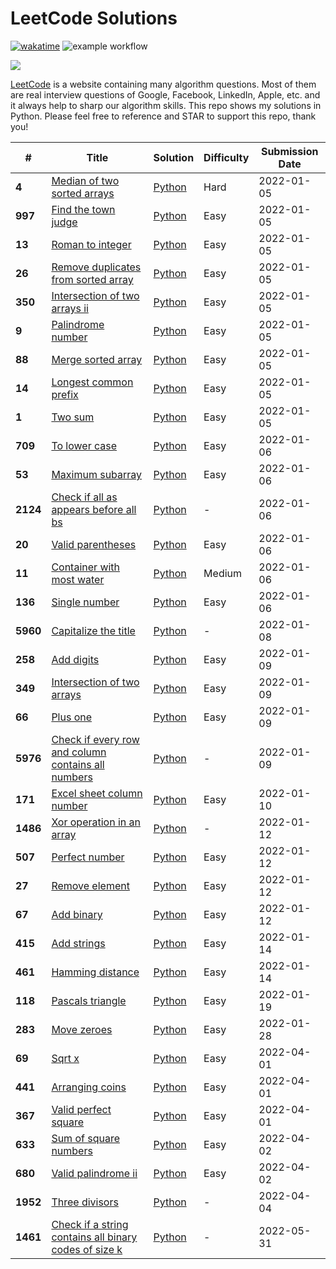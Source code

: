 # LeetCode Solutions

[![wakatime](https://wakatime.com/badge/github/Mo-Shakib/LeetCode.svg)](https://wakatime.com/badge/github/Mo-Shakib/LeetCode) ![example workflow](https://github.com/Mo-Shakib/LeetCode/actions/workflows/Readme-automation.yml/badge.svg)

<a href="https://leetcode.com/Mo-Shakib"><img src="https://leetcode.card.workers.dev/Mo-Shakib?theme=dark&font=baloo&extension=null&border=0.2"></a>


[LeetCode](https://leetcode.com/) is a website containing many algorithm questions. Most of them are real interview questions of Google, Facebook, LinkedIn, Apple, etc. and it always help to sharp our algorithm skills. This repo shows my solutions in Python. Please feel free to reference and STAR to support this repo, thank you!


|   #   |  Title | Solution | Difficulty | Submission Date |
| ----- |  ----- | -------- | ---------- | --------------- |
| **4** | [Median of two sorted arrays](https://leetcode.com/problems/median-of-two-sorted-arrays) | [Python](Python/4.median-of-two-sorted-arrays.py) | Hard| 2022-01-05 |
| **997** | [Find the town judge](https://leetcode.com/problems/find-the-town-judge) | [Python](Python/997.find-the-town-judge.py) | Easy| 2022-01-05 |
| **13** | [Roman to integer](https://leetcode.com/problems/roman-to-integer) | [Python](Python/13.roman-to-integer.py) | Easy| 2022-01-05 |
| **26** | [Remove duplicates from sorted array](https://leetcode.com/problems/remove-duplicates-from-sorted-array) | [Python](Python/26.remove-duplicates-from-sorted-array.py) | Easy| 2022-01-05 |
| **350** | [Intersection of two arrays ii](https://leetcode.com/problems/intersection-of-two-arrays-ii) | [Python](Python/350.intersection-of-two-arrays-ii.py) | Easy| 2022-01-05 |
| **9** | [Palindrome number](https://leetcode.com/problems/palindrome-number) | [Python](Python/9.palindrome-number.py) | Easy| 2022-01-05 |
| **88** | [Merge sorted array](https://leetcode.com/problems/merge-sorted-array) | [Python](Python/88.merge-sorted-array.py) | Easy| 2022-01-05 |
| **14** | [Longest common prefix](https://leetcode.com/problems/longest-common-prefix) | [Python](Python/14.longest-common-prefix.py) | Easy| 2022-01-05 |
| **1** | [Two sum](https://leetcode.com/problems/two-sum) | [Python](Python/1.two-sum.py) | Easy| 2022-01-05 |
| **709** | [To lower case](https://leetcode.com/problems/to-lower-case) | [Python](Python/709.to-lower-case.py) | Easy| 2022-01-06 |
| **53** | [Maximum subarray](https://leetcode.com/problems/maximum-subarray) | [Python](Python/53.maximum-subarray.py) | Easy| 2022-01-06 |
| **2124** | [Check if all as appears before all bs](https://leetcode.com/problems/check-if-all-as-appears-before-all-bs) | [Python](Python/2124.check-if-all-as-appears-before-all-bs.py) | -| 2022-01-06 |
| **20** | [Valid parentheses](https://leetcode.com/problems/valid-parentheses) | [Python](Python/20.valid-parentheses.py) | Easy| 2022-01-06 |
| **11** | [Container with most water](https://leetcode.com/problems/container-with-most-water) | [Python](Python/11.container-with-most-water.py) | Medium| 2022-01-06 |
| **136** | [Single number](https://leetcode.com/problems/single-number) | [Python](Python/136.single-number.py) | Easy| 2022-01-06 |
| **5960** | [Capitalize the title](https://leetcode.com/problems/capitalize-the-title) | [Python](Python/5960.capitalize-the-title.py) | -| 2022-01-08 |
| **258** | [Add digits](https://leetcode.com/problems/add-digits) | [Python](Python/258.add-digits.py) | Easy| 2022-01-09 |
| **349** | [Intersection of two arrays](https://leetcode.com/problems/intersection-of-two-arrays) | [Python](Python/349.intersection-of-two-arrays.py) | Easy| 2022-01-09 |
| **66** | [Plus one](https://leetcode.com/problems/plus-one) | [Python](Python/66.plus-one.py) | Easy| 2022-01-09 |
| **5976** | [Check if every row and column contains all numbers](https://leetcode.com/problems/check-if-every-row-and-column-contains-all-numbers) | [Python](Python/5976.check-if-every-row-and-column-contains-all-numbers.py) | -| 2022-01-09 |
| **171** | [Excel sheet column number](https://leetcode.com/problems/excel-sheet-column-number) | [Python](Python/171.excel-sheet-column-number.py) | Easy| 2022-01-10 |
| **1486** | [Xor operation in an array](https://leetcode.com/problems/xor-operation-in-an-array) | [Python](Python/1486.xor-operation-in-an-array.py) | -| 2022-01-12 |
| **507** | [Perfect number](https://leetcode.com/problems/perfect-number) | [Python](Python/507.perfect-number.py) | Easy| 2022-01-12 |
| **27** | [Remove element](https://leetcode.com/problems/remove-element) | [Python](Python/27.remove-element.py) | Easy| 2022-01-12 |
| **67** | [Add binary](https://leetcode.com/problems/add-binary) | [Python](Python/67.add-binary.py) | Easy| 2022-01-12 |
| **415** | [Add strings](https://leetcode.com/problems/add-strings) | [Python](Python/415.add-strings.py) | Easy| 2022-01-14 |
| **461** | [Hamming distance](https://leetcode.com/problems/hamming-distance) | [Python](Python/461.hamming-distance.py) | Easy| 2022-01-14 |
| **118** | [Pascals triangle](https://leetcode.com/problems/pascals-triangle) | [Python](Python/118.pascals-triangle.py) | Easy| 2022-01-19 |
| **283** | [Move zeroes](https://leetcode.com/problems/move-zeroes) | [Python](Python/283.move-zeroes.py) | Easy| 2022-01-28 |
| **69** | [Sqrt x](https://leetcode.com/problems/sqrt-x) | [Python](Python/69.sqrt-x.py) | Easy| 2022-04-01 |
| **441** | [Arranging coins](https://leetcode.com/problems/arranging-coins) | [Python](Python/441.arranging-coins.py) | Easy| 2022-04-01 |
| **367** | [Valid perfect square](https://leetcode.com/problems/valid-perfect-square) | [Python](Python/367.valid-perfect-square.py) | Easy| 2022-04-01 |
| **633** | [Sum of square numbers](https://leetcode.com/problems/sum-of-square-numbers) | [Python](Python/633.sum-of-square-numbers.py) | Easy| 2022-04-02 |
| **680** | [Valid palindrome ii](https://leetcode.com/problems/valid-palindrome-ii) | [Python](Python/680.valid-palindrome-ii.py) | Easy| 2022-04-02 |
| **1952** | [Three divisors](https://leetcode.com/problems/three-divisors) | [Python](Python/1952.three-divisors.py) | -| 2022-04-04 |
| **1461** | [Check if a string contains all binary codes of size k](https://leetcode.com/problems/check-if-a-string-contains-all-binary-codes-of-size-k) | [Python](Python/1461.check-if-a-string-contains-all-binary-codes-of-size-k.py) | -| 2022-05-31 |
